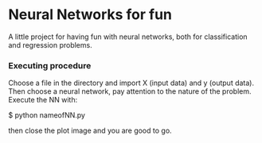 # Neural Networks for fun
A little project for having fun with neural networks, both for classification and regression problems.

### Executing procedure
Choose a file in the directory and import X (input data) and y (output data).
Then choose a neural network, pay attention to the nature of the problem.
Execute the NN with:

$ python nameofNN.py

then close the plot image and you are good to go.
